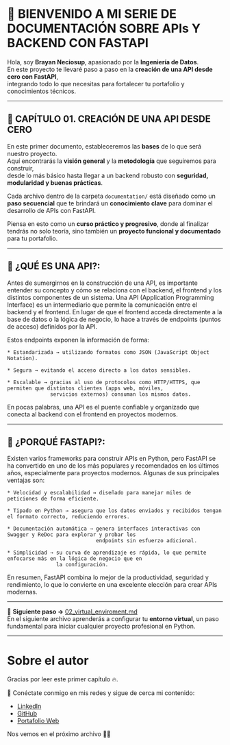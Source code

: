 # 🚀 BIENVENIDO A MI SERIE DE DOCUMENTACIÓN SOBRE APIs Y BACKEND CON FASTAPI  

Hola, soy **Brayan Neciosup**, apasionado por la **Ingeniería de Datos**.  
En este proyecto te llevaré paso a paso en la **creación de una API desde cero con FastAPI**,  
integrando todo lo que necesitas para fortalecer tu portafolio y conocimientos técnicos.  

---

## 📌 CAPÍTULO 01. CREACIÓN DE UNA API DESDE CERO

En este primer documento, estableceremos las **bases** de lo que será nuestro proyecto.  
Aquí encontrarás la **visión general** y la **metodología** que seguiremos para construir,  
desde lo más básico hasta llegar a un backend robusto con **seguridad, modularidad y buenas prácticas**.

Cada archivo dentro de la carpeta `documentation/` está diseñado como un **paso secuencial** que te brindará un **conocimiento clave** para dominar el desarrollo de APIs con FastAPI.  

Piensa en esto como un **curso práctico y progresivo**, donde al finalizar tendrás no solo teoría, sino también un **proyecto funcional y documentado** para tu portafolio.  

---

## 📌 ¿QUÉ ES UNA API?:

Antes de sumergirnos en la construcción de una API, es importante entender su concepto y cómo se relaciona con el backend, el frontend y los distintos componentes de un sistema. Una API (Application Programming Interface) es un intermediario que permite la comunicación entre el backend y el frontend. En lugar de que el frontend acceda directamente a la base de datos o la lógica de negocio, lo hace a través de endpoints (puntos de acceso) definidos por la API.

Estos endpoints exponen la información de forma:

    * Estandarizada → utilizando formatos como JSON (JavaScript Object Notation).

    * Segura → evitando el acceso directo a los datos sensibles.

    * Escalable → gracias al uso de protocolos como HTTP/HTTPS, que permiten que distintos clientes (apps web, móviles,
                  servicios externos) consuman los mismos datos.

En pocas palabras, una API es el puente confiable y organizado que conecta al backend con el frontend en proyectos modernos.

---


## 📌 ¿PORQUÉ FASTAPI?:

Existen varios frameworks para construir APIs en Python, pero FastAPI se ha convertido en uno de los más populares
y recomendados en los últimos años, especialmente para proyectos modernos. Algunas de sus principales ventajas son:

    * Velocidad y escalabilidad → diseñado para manejar miles de peticiones de forma eficiente.

    * Tipado en Python → asegura que los datos enviados y recibidos tengan el formato correcto, reduciendo errores.

    * Documentación automática → genera interfaces interactivas con Swagger y ReDoc para explorar y probar los
                                 endpoints sin esfuerzo adicional.

    * Simplicidad → su curva de aprendizaje es rápida, lo que permite enfocarse más en la lógica de negocio que en 
                    la configuración.

En resumen, FastAPI combina lo mejor de la productividad, seguridad y rendimiento, lo que lo convierte en una excelente 
elección para crear APIs modernas.

---

📖 **Siguiente paso →** [02_virtual_enviroment.md](https://github.com/BrayanR03/API-EN-FASTAPI-DESDE-CERO/blob/main/ApiDesdeCero/documentation/02_virtual_enviroment.md)  
En el siguiente archivo aprenderás a configurar tu **entorno virtual**, un paso fundamental para iniciar 
cualquier proyecto profesional en Python.  

---

# Sobre el autor  

Gracias por leer este primer capítulo 🔥.  

🔗 Conéctate conmigo en mis redes y sigue de cerca mi contenido:  
- [LinkedIn](https://www.linkedin.com/in/brayan-rafael-neciosup-bola%C3%B1os-407a59246/)  
- [GitHub](https://github.com/BrayanR03)  
- [Portafolio Web](https://bryanneciosup626.wixsite.com/brayandataanalitics)  


Nos vemos en el próximo archivo 👊🚀  
